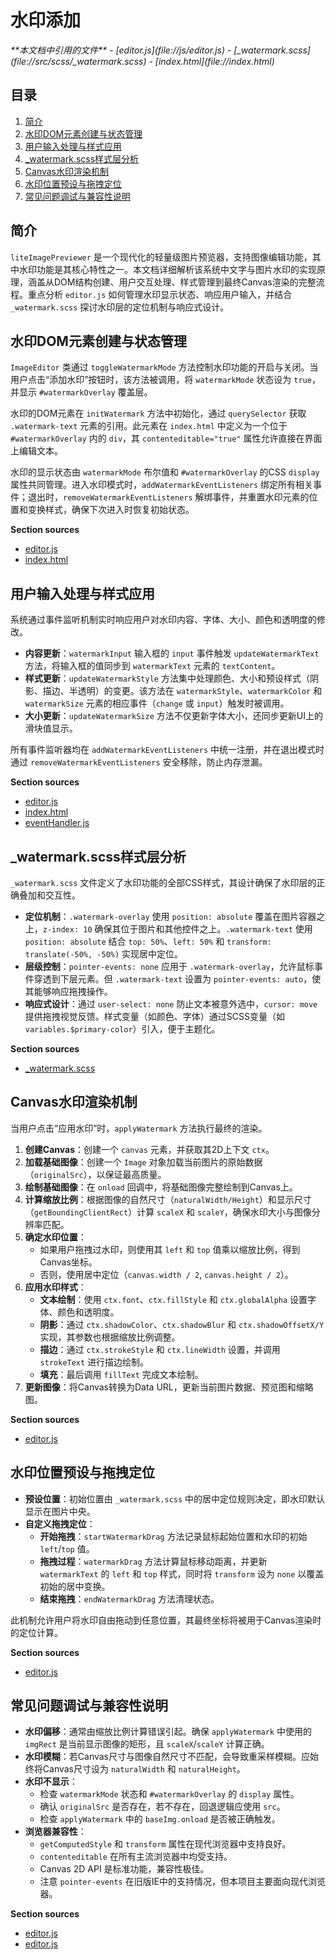 # 水印添加

<cite>
**本文档中引用的文件**  
- [editor.js](file://js/editor.js)
- [_watermark.scss](file://src/scss/_watermark.scss)
- [index.html](file://index.html)
</cite>

## 目录
1. [简介](#简介)
2. [水印DOM元素创建与状态管理](#水印dom元素创建与状态管理)
3. [用户输入处理与样式应用](#用户输入处理与样式应用)
4. [_watermark.scss样式层分析](#_watermarkscss样式层分析)
5. [Canvas水印渲染机制](#canvas水印渲染机制)
6. [水印位置预设与拖拽定位](#水印位置预设与拖拽定位)
7. [常见问题调试与兼容性说明](#常见问题调试与兼容性说明)

## 简介
`liteImagePreviewer` 是一个现代化的轻量级图片预览器，支持图像编辑功能，其中水印功能是其核心特性之一。本文档详细解析该系统中文字与图片水印的实现原理，涵盖从DOM结构创建、用户交互处理、样式管理到最终Canvas渲染的完整流程。重点分析 `editor.js` 如何管理水印显示状态、响应用户输入，并结合 `_watermark.scss` 探讨水印层的定位机制与响应式设计。

## 水印DOM元素创建与状态管理

`ImageEditor` 类通过 `toggleWatermarkMode` 方法控制水印功能的开启与关闭。当用户点击“添加水印”按钮时，该方法被调用，将 `watermarkMode` 状态设为 `true`，并显示 `#watermarkOverlay` 覆盖层。

水印的DOM元素在 `initWatermark` 方法中初始化，通过 `querySelector` 获取 `.watermark-text` 元素的引用。此元素在 `index.html` 中定义为一个位于 `#watermarkOverlay` 内的 `div`，其 `contenteditable="true"` 属性允许直接在界面上编辑文本。

水印的显示状态由 `watermarkMode` 布尔值和 `#watermarkOverlay` 的CSS `display` 属性共同管理。进入水印模式时，`addWatermarkEventListeners` 绑定所有相关事件；退出时，`removeWatermarkEventListeners` 解绑事件，并重置水印元素的位置和变换样式，确保下次进入时恢复初始状态。

**Section sources**
- [editor.js](file://js/editor.js#L466-L500)
- [index.html](file://index.html#L110-L112)

## 用户输入处理与样式应用

系统通过事件监听机制实时响应用户对水印内容、字体、大小、颜色和透明度的修改。

- **内容更新**：`watermarkInput` 输入框的 `input` 事件触发 `updateWatermarkText` 方法，将输入框的值同步到 `watermarkText` 元素的 `textContent`。
- **样式更新**：`updateWatermarkStyle` 方法集中处理颜色、大小和预设样式（阴影、描边、半透明）的变更。该方法在 `watermarkStyle`、`watermarkColor` 和 `watermarkSize` 元素的相应事件（`change` 或 `input`）触发时被调用。
- **大小更新**：`updateWatermarkSize` 方法不仅更新字体大小，还同步更新UI上的滑块值显示。

所有事件监听器均在 `addWatermarkEventListeners` 中统一注册，并在退出模式时通过 `removeWatermarkEventListeners` 安全移除，防止内存泄漏。

**Section sources**
- [editor.js](file://js/editor.js#L502-L555)
- [index.html](file://index.html#L122-L140)
- [eventHandler.js](file://js/eventHandler.js#L83-L93)

## _watermark.scss样式层分析

`_watermark.scss` 文件定义了水印功能的全部CSS样式，其设计确保了水印层的正确叠加和交互性。

- **定位机制**：`.watermark-overlay` 使用 `position: absolute` 覆盖在图片容器之上，`z-index: 10` 确保其位于图片和其他控件之上。`.watermark-text` 使用 `position: absolute` 结合 `top: 50%`、`left: 50%` 和 `transform: translate(-50%, -50%)` 实现居中定位。
- **层级控制**：`pointer-events: none` 应用于 `.watermark-overlay`，允许鼠标事件穿透到下层元素。但 `.watermark-text` 设置为 `pointer-events: auto`，使其能够响应拖拽操作。
- **响应式设计**：通过 `user-select: none` 防止文本被意外选中，`cursor: move` 提供拖拽视觉反馈。样式变量（如颜色、字体）通过SCSS变量（如 `variables.$primary-color`）引入，便于主题化。

**Section sources**
- [_watermark.scss](file://src/scss/_watermark.scss#L1-L91)

## Canvas水印渲染机制

当用户点击“应用水印”时，`applyWatermark` 方法执行最终的渲染。

1.  **创建Canvas**：创建一个 `canvas` 元素，并获取其2D上下文 `ctx`。
2.  **加载基础图像**：创建一个 `Image` 对象加载当前图片的原始数据（`originalSrc`），以保证最高质量。
3.  **绘制基础图像**：在 `onload` 回调中，将基础图像完整绘制到Canvas上。
4.  **计算缩放比例**：根据图像的自然尺寸（`naturalWidth/Height`）和显示尺寸（`getBoundingClientRect`）计算 `scaleX` 和 `scaleY`，确保水印大小与图像分辨率匹配。
5.  **确定水印位置**：
    - 如果用户拖拽过水印，则使用其 `left` 和 `top` 值乘以缩放比例，得到Canvas坐标。
    - 否则，使用居中定位（`canvas.width / 2`, `canvas.height / 2`）。
6.  **应用水印样式**：
    - **文本绘制**：使用 `ctx.font`、`ctx.fillStyle` 和 `ctx.globalAlpha` 设置字体、颜色和透明度。
    - **阴影**：通过 `ctx.shadowColor`、`ctx.shadowBlur` 和 `ctx.shadowOffsetX/Y` 实现，其参数也根据缩放比例调整。
    - **描边**：通过 `ctx.strokeStyle` 和 `ctx.lineWidth` 设置，并调用 `strokeText` 进行描边绘制。
    - **填充**：最后调用 `fillText` 完成文本绘制。
7.  **更新图像**：将Canvas转换为Data URL，更新当前图片数据、预览图和缩略图。

**Section sources**
- [editor.js](file://js/editor.js#L596-L693)

## 水印位置预设与拖拽定位

- **预设位置**：初始位置由 `_watermark.scss` 中的居中定位规则决定，即水印默认显示在图片中央。
- **自定义拖拽定位**：
    - **开始拖拽**：`startWatermarkDrag` 方法记录鼠标起始位置和水印的初始 `left`/`top` 值。
    - **拖拽过程**：`watermarkDrag` 方法计算鼠标移动距离，并更新 `watermarkText` 的 `left` 和 `top` 样式，同时将 `transform` 设为 `none` 以覆盖初始的居中变换。
    - **结束拖拽**：`endWatermarkDrag` 方法清理状态。

此机制允许用户将水印自由拖动到任意位置，其最终坐标将被用于Canvas渲染时的定位计算。

**Section sources**
- [editor.js](file://js/editor.js#L578-L595)

## 常见问题调试与兼容性说明

- **水印偏移**：通常由缩放比例计算错误引起。确保 `applyWatermark` 中使用的 `imgRect` 是当前显示图像的矩形，且 `scaleX`/`scaleY` 计算正确。
- **水印模糊**：若Canvas尺寸与图像自然尺寸不匹配，会导致重采样模糊。应始终将Canvas尺寸设为 `naturalWidth` 和 `naturalHeight`。
- **水印不显示**：
    - 检查 `watermarkMode` 状态和 `#watermarkOverlay` 的 `display` 属性。
    - 确认 `originalSrc` 是否存在，若不存在，回退逻辑应使用 `src`。
    - 检查 `applyWatermark` 中的 `baseImg.onload` 是否被正确触发。
- **浏览器兼容性**：
    - `getComputedStyle` 和 `transform` 属性在现代浏览器中支持良好。
    - `contenteditable` 在所有主流浏览器中均受支持。
    - Canvas 2D API 是标准功能，兼容性极佳。
    - 注意 `pointer-events` 在旧版IE中的支持情况，但本项目主要面向现代浏览器。

**Section sources**
- [editor.js](file://js/editor.js#L627-L662)
- [editor.js](file://js/editor.js#L664-L693)